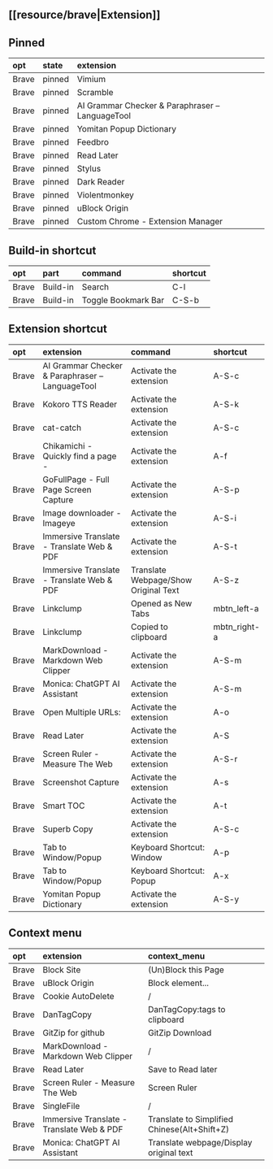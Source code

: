 ## [[resource/brave|Extension]]

## Pinned

|opt|state|extension|
|:-|:-|:-|
|Brave|pinned|Vimium|
|Brave|pinned|Scramble|
|Brave|pinned|AI Grammar Checker & Paraphraser – LanguageTool|
|Brave|pinned|Yomitan Popup Dictionary|
|Brave|pinned|Feedbro|
|Brave|pinned|Read Later|
|Brave|pinned|Stylus|
|Brave|pinned|Dark Reader|
|Brave|pinned|Violentmonkey|
|Brave|pinned|uBlock Origin|
|Brave|pinned|Custom Chrome - Extension Manager|

## Build-in shortcut

|opt|part|command|shortcut|
|:-|:-|:-|:-|
|Brave|Build-in|Search|C-l|
|Brave|Build-in|Toggle Bookmark Bar|C-S-b|

## Extension shortcut

|opt|extension|command|shortcut|
|:-|:-|:-|:-|
|Brave|AI Grammar Checker & Paraphraser – LanguageTool|Activate the extension|A-S-c|
|Brave|Kokoro TTS Reader|Activate the extension|A-S-k|
|Brave|cat-catch|Activate the extension|A-S-c|
|Brave|Chikamichi - Quickly find a page -|Activate the extension|A-f|
|Brave|GoFullPage - Full Page Screen Capture|Activate the extension|A-S-p|
|Brave|Image downloader - Imageye|Activate the extension|A-S-i|
|Brave|Immersive Translate - Translate Web & PDF|Activate the extension|A-S-t|
|Brave|Immersive Translate - Translate Web & PDF|Translate Webpage/Show Original Text|A-S-z|
|Brave|Linkclump|Opened as New Tabs|mbtn_left-a|
|Brave|Linkclump|Copied to clipboard|mbtn_right-a|
|Brave|MarkDownload - Markdown Web Clipper|Activate the extension|A-S-m|
|Brave|Monica: ChatGPT AI Assistant|Activate the extension|A-S-m|
|Brave|Open Multiple URLs:|Activate the extension|A-o|
|Brave|Read Later|Activate the extension|A-S|
|Brave|Screen Ruler - Measure The Web|Activate the extension|A-S-r|
|Brave|Screenshot Capture|Activate the extension|A-s|
|Brave|Smart TOC|Activate the extension|A-t|
|Brave|Superb Copy|Activate the extension|A-S-c|
|Brave|Tab to Window/Popup|Keyboard Shortcut: Window|A-p|
|Brave|Tab to Window/Popup|Keyboard Shortcut: Popup|A-x|
|Brave|Yomitan Popup Dictionary|Activate the extension|A-S-y|

## Context menu

|opt|extension|context_menu|
|:-|:-|:-|
|Brave|Block Site|(Un)Block this Page|
|Brave|uBlock Origin|Block element...|
|Brave|Cookie AutoDelete|/|
|Brave|DanTagCopy|DanTagCopy:tags to clipboard|
|Brave|GitZip for github|GitZip Download|
|Brave|MarkDownload - Markdown Web Clipper|/|
|Brave|Read Later|Save to Read later|
|Brave|Screen Ruler - Measure The Web|Screen Ruler|
|Brave|SingleFile|/|
|Brave|Immersive Translate - Translate Web & PDF|Translate to Simplified Chinese(Alt+Shift+Z)|
|Brave|Monica: ChatGPT AI Assistant|Translate webpage/Display original text|